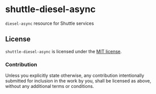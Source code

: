 # shuttle-diesel-async

`diesel-async` resource for Shuttle services

## License

`shuttle-diesel-async` is licensed under the [MIT license](http://opensource.org/licenses/MIT).

### Contribution

Unless you explicitly state otherwise, any contribution intentionally submitted for inclusion in the work by you, 
shall be licensed as above, without any additional terms or conditions.

